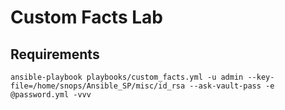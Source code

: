 Custom Facts Lab
=========


Requirements
------------
```
ansible-playbook playbooks/custom_facts.yml -u admin --key-file=/home/snops/Ansible_SP/misc/id_rsa --ask-vault-pass -e @password.yml -vvv
```
